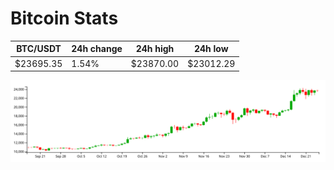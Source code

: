 # Bitcoin Stats

BTC/USDT|24h change|24h high|24h low|
|---|---|---|---|
|$23695.35|1.54%|$23870.00|$23012.29|

<img src="./chart.svg">

